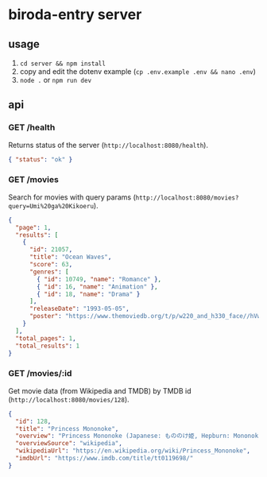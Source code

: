 # biroda-entry server

## usage

1. `cd server && npm install`
2. copy and edit the dotenv example (`cp .env.example .env && nano .env`)
3. `node .` or `npm run dev`

## api

### GET /health

Returns status of the server
(`http://localhost:8080/health`).

```json
{ "status": "ok" }
```

### GET /movies

Search for movies with query params
(`http://localhost:8080/movies?query=Umi%20ga%20Kikoeru`).

```json
{
  "page": 1,
  "results": [
    {
      "id": 21057,
      "title": "Ocean Waves",
      "score": 63,
      "genres": [
        { "id": 10749, "name": "Romance" },
        { "id": 16, "name": "Animation" },
        { "id": 18, "name": "Drama" }
      ],
      "releaseDate": "1993-05-05",
      "poster": "https://www.themoviedb.org/t/p/w220_and_h330_face//hVw2DULeNpnpvDvRwuX4HaXMDMv.jpg"
    }
  ],
  "total_pages": 1,
  "total_results": 1
}
```

### GET /movies/:id

Get movie data (from Wikipedia and TMDB) by TMDB id
(`http://localhost:8080/movies/128`).

```json
{
  "id": 128,
  "title": "Princess Mononoke",
  "overview": "Princess Mononoke (Japanese: もののけ姫, Hepburn: Mononoke-hime) is a 1997 Japanese animated epic historical fantasy film written and directed by Hayao Miyazaki, animated by Studio Ghibli for Tokuma Shoten, Nippon Television Network and Dentsu, and distributed by Toho. The film stars the voices of Yōji Matsuda, Yuriko Ishida, Yūko Tanaka, Kaoru Kobayashi, Masahiko Nishimura, Tsunehiko Kamijo, Akihiro Miwa, Mitsuko Mori and Hisaya Morishige.",
  "overviewSource": "wikipedia",
  "wikipediaUrl": "https://en.wikipedia.org/wiki/Princess_Mononoke",
  "imdbUrl": "https://www.imdb.com/title/tt0119698/"
}
```
